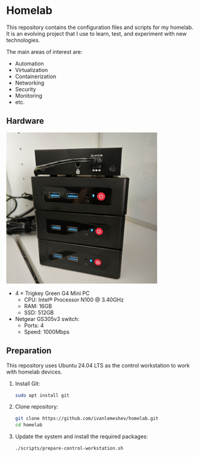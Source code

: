 # Homelab

This repository contains the configuration files and scripts for my homelab.
It is an evolving project that I use to learn, test, and experiment with new
technologies.

The main areas of interest are:
- Automation
- Virtualization
- Containerization
- Networking
- Security
- Monitoring
- etc.

## Hardware

<img src="./doc/images/homelab.jpg" width="400">

- 4 × Trigkey Green G4 Mini PC
    - CPU: Intel® Processor N100 @ 3.40GHz
    - RAM: 16GB
    - SSD: 512GB
- Netgear GS305v3 switch:
    - Ports: 4
    - Speed: 1000Mbps

## Preparation

This repository uses Ubuntu 24.04 LTS as the control workstation to work with
homelab devices.

1. Install Git:

    ```bash
    sudo apt install git
    ```

2. Clone repository:

    ```bash
    git clone https://github.com/ivanlemeshev/homelab.git
    cd homelab
    ```

3. Update the system and install the required packages:

    ```bash
    ./scripts/prepare-control-workstation.sh
    ```
